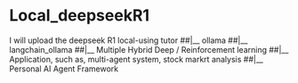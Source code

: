 # Local_deepseekR1

I will upload the deepseek R1 local-using tutor
##|__ ollama
##|__ langchain_ollama
##|__ Multiple Hybrid Deep / Reinforcement learning 
##|__ Application, such as, multi-agent system, stock markrt analysis
##|__ Personal AI Agent Framework

